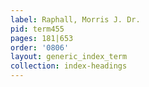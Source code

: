 ```yaml
---
label: Raphall, Morris J. Dr.
pid: term455
pages: 181|653
order: '0806'
layout: generic_index_term
collection: index-headings
---
```

